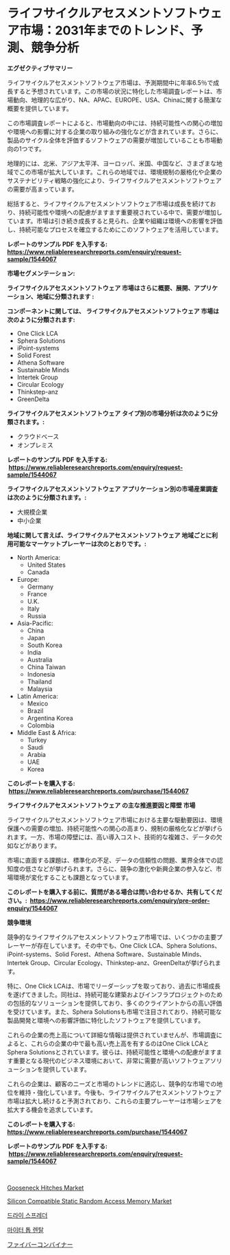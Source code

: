 <p><h1>ライフサイクルアセスメントソフトウェア市場：2031年までのトレンド、予測、競争分析</h1></p><p><strong>エグゼクティブサマリー</strong></p>
<p><p>ライフサイクルアセスメントソフトウェア市場は、予測期間中に年率6.5％で成長すると予想されています。この市場の状況に特化した市場調査レポートは、市場動向、地理的な広がり、NA、APAC、EUROPE、USA、Chinaに関する簡潔な概要を提供しています。</p><p>この市場調査レポートによると、市場動向の中には、持続可能性への関心の増加や環境への影響に対する企業の取り組みの強化などが含まれています。さらに、製品のサイクル全体を評価するソフトウェアの需要が増加していることも市場動向の1つです。</p><p>地理的には、北米、アジア太平洋、ヨーロッパ、米国、中国など、さまざまな地域でこの市場が拡大しています。これらの地域では、環境規制の厳格化や企業のサステナビリティ戦略の強化により、ライフサイクルアセスメントソフトウェアの需要が高まっています。</p><p>総括すると、ライフサイクルアセスメントソフトウェア市場は成長を続けており、持続可能性や環境への配慮がますます重要視されている中で、需要が増加しています。市場は引き続き成長すると見られ、企業や組織は環境への影響を評価し、持続可能なプロセスを確立するためにこのソフトウェアを活用しています。</p></p>
<p><strong>レポートのサンプル PDF を入手する: <a href="https://www.reliableresearchreports.com/enquiry/request-sample/1544067">https://www.reliableresearchreports.com/enquiry/request-sample/1544067</a></strong></p>
<p><strong>市場セグメンテーション:</strong></p>
<p><strong> ライフサイクルアセスメントソフトウェア 市場はさらに概要、展開、アプリケーション、地域に分類されます :</strong></p>
<p><strong>コンポーネントに関しては、 ライフサイクルアセスメントソフトウェア 市場は次のように分類されます: &nbsp;</strong></p>
<p><ul><li>One Click LCA</li><li>Sphera Solutions</li><li>iPoint-systems</li><li>Solid Forest</li><li>Athena Software</li><li>Sustainable Minds</li><li>Intertek Group</li><li>Circular Ecology</li><li>Thinkstep-anz</li><li>GreenDelta</li></ul></p>
<p><strong> ライフサイクルアセスメントソフトウェア タイプ別の市場分析は次のように分類されます。:</strong></p>
<p><ul><li>クラウドベース</li><li>オンプレミス</li></ul></p>
<p><strong>レポートのサンプル PDF を入手する: &nbsp;<a href="https://www.reliableresearchreports.com/enquiry/request-sample/1544067">https://www.reliableresearchreports.com/enquiry/request-sample/1544067</a></strong></p>
<p><strong> ライフサイクルアセスメントソフトウェア アプリケーション別の市場産業調査は次のように分類されます。:</strong></p>
<p><ul><li>大規模企業</li><li>中小企業</li></ul></p>
<p><strong>地域に関して言えば、ライフサイクルアセスメントソフトウェア 地域ごとに利用可能なマーケットプレーヤーは次のとおりです。:</strong></p>
<p><ul>
    <li>
        North America:
        <ul>
            <li>United States</li>
            <li>Canada</li>
        </ul>
    </li>
    <li>
        Europe:
        <ul>
            <li>Germany</li>
            <li>France</li>
            <li>U.K.</li>
            <li>Italy</li>
            <li>Russia</li>
        </ul>
    </li>
    <li>
        Asia-Pacific:
        <ul>
            <li>China</li>
            <li>Japan</li>
            <li>South Korea</li>
            <li>India</li>
            <li>Australia</li>
            <li>China Taiwan</li>
            <li>Indonesia</li>
            <li>Thailand</li>
            <li>Malaysia</li>
        </ul>
    </li>
    <li>
        Latin America:
        <ul>
            <li>Mexico</li>
            <li>Brazil</li>
            <li>Argentina Korea</li>
            <li>Colombia</li>
        </ul>
    </li>
    <li>
        Middle East & Africa:
        <ul>
            <li>Turkey</li>
            <li>Saudi</li>
            <li>Arabia</li>
            <li>UAE</li>
            <li>Korea</li>
        </ul>
    </li>
    </ul></p>
<p><strong>このレポートを購入する: &nbsp;<a href="https://www.reliableresearchreports.com/purchase/1544067">https://www.reliableresearchreports.com/purchase/1544067</a></strong></p>
<p><strong>ライフサイクルアセスメントソフトウェア の主な推進要因と障壁 市場</strong></p>
<p><p>ライフサイクルアセスメントソフトウェア市場における主要な駆動要因は、環境保護への需要の増加、持続可能性への関心の高まり、規制の厳格化などが挙げられます。一方、市場の障壁には、高い導入コスト、技術的な複雑さ、データの欠如などがあります。</p><p>市場に直面する課題は、標準化の不足、データの信頼性の問題、業界全体での認知度の低さなどが挙げられます。さらに、競争の激化や新興企業の参入など、市場環境が変化することも課題となっています。</p></p>
<p><strong>このレポートを購入する前に、質問がある場合は問い合わせるか、共有してください。:&nbsp; <a href="https://www.reliableresearchreports.com/enquiry/pre-order-enquiry/1544067">https://www.reliableresearchreports.com/enquiry/pre-order-enquiry/1544067</a></strong></p>
<p><strong>競争環境</strong></p>
<p><p>競争的なライフサイクルアセスメントソフトウェア市場では、いくつかの主要プレーヤーが存在しています。その中でも、One Click LCA、Sphera Solutions、iPoint-systems、Solid Forest、Athena Software、Sustainable Minds、Intertek Group、Circular Ecology、Thinkstep-anz、GreenDeltaが挙げられます。</p><p>特に、One Click LCAは、市場でリーダーシップを取っており、過去に市場成長を遂げてきました。同社は、持続可能な建築およびインフラプロジェクトのための包括的なソリューションを提供しており、多くのクライアントからの高い評価を受けています。また、Sphera Solutionsも市場で注目されており、持続可能な製品開発と環境への影響評価に特化したソフトウェアを提供しています。</p><p>これらの企業の売上高について詳細な情報は提供されていませんが、市場調査によると、これらの企業の中で最も高い売上高を有するのはOne Click LCAとSphera Solutionsとされています。彼らは、持続可能性と環境への配慮がますます重要となる現代のビジネス環境において、非常に需要が高いソフトウェアソリューションを提供しています。</p><p>これらの企業は、顧客のニーズと市場のトレンドに適応し、競争的な市場での地位を維持・強化しています。今後も、ライフサイクルアセスメントソフトウェア市場は拡大し続けると予測されており、これらの主要プレーヤーは市場シェアを拡大する機会を追求しています。</p></p>
<p><strong>このレポートを購入する: &nbsp; <a href="https://www.reliableresearchreports.com/purchase/1544067">https://www.reliableresearchreports.com/purchase/1544067</a></strong></p>
<p><strong>レポートのサンプル PDF を入手する: &nbsp;<a href="https://www.reliableresearchreports.com/enquiry/request-sample/1544067">https://www.reliableresearchreports.com/enquiry/request-sample/1544067</a></strong><strong></strong></p>
<p>&nbsp;</p>
<p><p><a href="https://issuu.com/reportprime-2/docs/gooseneck-hitches-market-size-2030.pptx">Gooseneck Hitches Market</a></p><p><a href="https://github.com/luckyshygirl/Market-Research-Report-List-3/blob/main/silicon-compatible-static-random-access-memory-market.md">Silicon Compatible Static Random Access Memory Market</a></p><p><a href="https://github.com/KellyLyncyh543964/Market-Research-Report-List-1/blob/main/379533212261.md">드라이 스프레더</a></p><p><a href="https://github.com/vsnao330707/Market-Research-Report-List-1/blob/main/386830712260.md">마이터 톱 렌탈</a></p><p><a href="https://github.com/mohamedbakry57/Market-Research-Report-List-3/blob/main/540208013410.md">ファイバーコンバイナー</a></p></p>